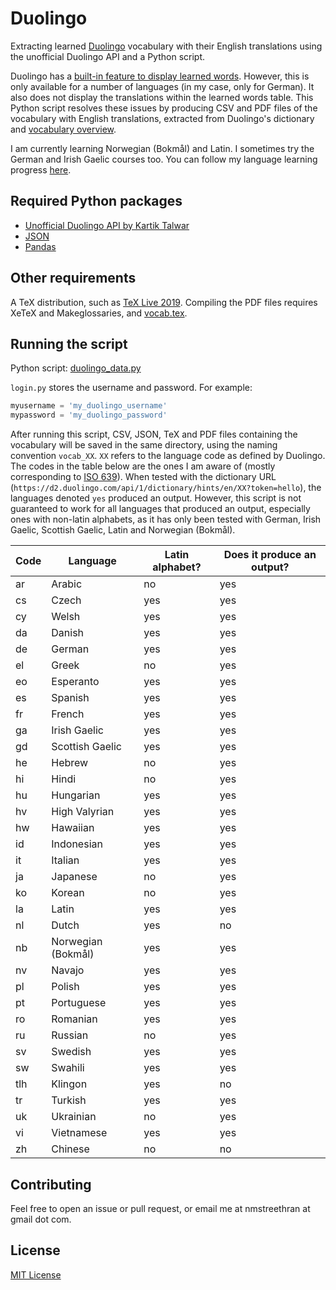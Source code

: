 # Duolingo

Extracting learned [Duolingo](https://www.duolingo.com/) vocabulary with their English translations using the unofficial Duolingo API and a Python script.

Duolingo has a [built-in feature to display learned words](https://www.duolingo.com/words). However, this is only available for a number of languages (in my case, only for German). It also does not display the translations within the learned words table. This Python script resolves these issues by producing CSV and PDF files of the vocabulary with English translations, extracted from Duolingo's dictionary and [vocabulary overview](https://www.duolingo.com/vocabulary/overview).

I am currently learning Norwegian (Bokmål) and Latin. I sometimes try the German and Irish Gaelic courses too. You can follow my language learning progress [here](https://www.duolingo.com/nmstreethran).

## Required Python packages

- [Unofficial Duolingo API by Kartik Talwar](https://github.com/KartikTalwar/Duolingo) 
- [JSON](https://docs.python.org/3/library/json.html)
- [Pandas](https://pandas.pydata.org/)

## Other requirements

A TeX distribution, such as [TeX Live 2019](http://tug.org/texlive/). Compiling the PDF files requires XeTeX and Makeglossaries, and [vocab.tex](vocab.tex).

## Running the script

Python script: [duolingo_data.py](duolingo_data.py)

`login.py` stores the username and password. For example:

```py
myusername = 'my_duolingo_username'
mypassword = 'my_duolingo_password'
```

After running this script, CSV, JSON, TeX and PDF files containing the vocabulary will be saved in the same directory, using the naming convention `vocab_XX`. `XX` refers to the language code as defined by Duolingo. The codes in the table below are the ones I am aware of (mostly corresponding to [ISO 639](https://en.wikipedia.org/wiki/List_of_ISO_639-1_codes)). When tested with the dictionary URL (`https://d2.duolingo.com/api/1/dictionary/hints/en/XX?token=hello`), the languages denoted `yes` produced an output. However, this script is not guaranteed to work for all languages that produced an output, especially ones with non-latin alphabets, as it has only been tested with German, Irish Gaelic, Scottish Gaelic, Latin and Norwegian (Bokmål).

**Code** | **Language** | **Latin alphabet?** | **Does it produce an output?**
--- | --- | --- | ---
ar | Arabic | no | yes
cs | Czech | yes | yes
cy | Welsh | yes | yes
da | Danish | yes | yes
de | German | yes | yes
el | Greek | no | yes
eo | Esperanto | yes | yes
es | Spanish | yes | yes
fr | French | yes | yes
ga | Irish Gaelic | yes | yes
gd | Scottish Gaelic | yes | yes
he | Hebrew | no | yes
hi | Hindi | no | yes
hu | Hungarian | yes | yes
hv | High Valyrian | yes | yes
hw | Hawaiian | yes | yes
id | Indonesian | yes | yes
it | Italian | yes | yes
ja | Japanese | no | yes
ko | Korean | no | yes
la | Latin | yes | yes
nl | Dutch | yes | no
nb | Norwegian (Bokmål) | yes | yes
nv | Navajo | yes | yes
pl | Polish | yes | yes
pt | Portuguese | yes | yes
ro | Romanian | yes | yes
ru | Russian | no | yes
sv | Swedish | yes | yes
sw | Swahili | yes | yes
tlh | Klingon | yes | no
tr | Turkish | yes | yes
uk | Ukrainian | no | yes
vi | Vietnamese | yes | yes
zh | Chinese | no | no

## Contributing

Feel free to open an issue or pull request, or email me at nmstreethran at gmail dot com.

## License

[MIT License](LICENSE)

